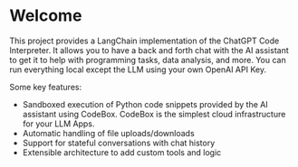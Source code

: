 # Welcome

This project provides a LangChain implementation of the ChatGPT Code Interpreter. It allows you to have a back and forth chat with the AI assistant to get it to help with programming tasks, data analysis, and more. You can run everything local except the LLM using your own OpenAI API Key.

Some key features:

- Sandboxed execution of Python code snippets provided by the AI assistant using CodeBox. CodeBox is the simplest cloud infrastructure for your LLM Apps.
- Automatic handling of file uploads/downloads
- Support for stateful conversations with chat history
- Extensible architecture to add custom tools and logic
